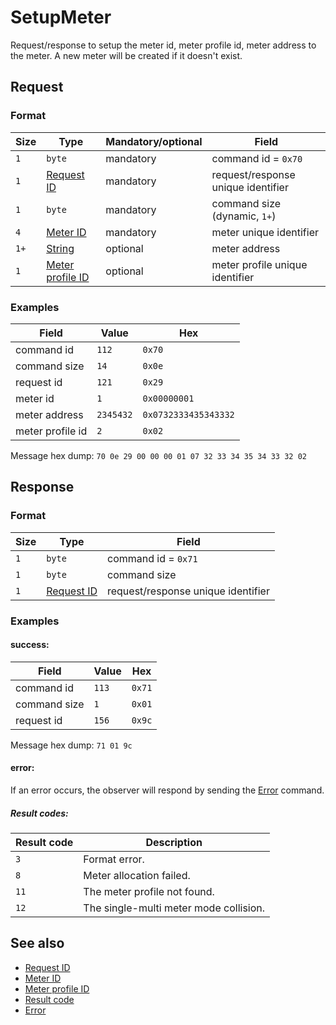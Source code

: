 # SetupMeter

Request/response to setup the meter id, meter profile id, meter address to the meter.
A new meter will be created if it doesn't exist.


## Request

### Format

| Size | Type                                             | Mandatory/optional | Field                              |
| ---- | ------------------------------------------------ | ------------------ | ---------------------------------- |
| `1`  | `byte`                                           | mandatory          | command id = `0x70`                |
| `1`  | [Request ID](../types.md#request-id)             | mandatory          | request/response unique identifier |
| `1`  | `byte`                                           | mandatory          | command size (dynamic, `1+`)       |
| `4`  | [Meter ID](../types.md#meter-id)                 | mandatory          | meter unique identifier            |
| `1+` | [String](../types.md#string)                     | optional           | meter address                      |
| `1`  | [Meter profile ID](../types.md#meter-profile-id) | optional           | meter profile unique identifier    |


### Examples

| Field            | Value     | Hex                  |
| ---------------- | --------- | -------------------- |
| command id       | `112`     | `0x70`               |
| command size     | `14`      | `0x0e`               |
| request id       | `121`     | `0x29`               |
| meter id         | `1`       | `0x00000001`         |
| meter address    | `2345432` | `0x0732333435343332` |
| meter profile id | `2`       | `0x02`               |

Message hex dump: `70 0e 29 00 00 00 01 07 32 33 34 35 34 33 32 02`


## Response

### Format

| Size | Type                                 | Field                              |
| ---- | ------------------------------------ | ---------------------------------- |
| `1`  | `byte`                               | command id = `0x71`                |
| `1`  | `byte`                               | command size                       |
| `1`  | [Request ID](../types.md#request-id) | request/response unique identifier |


### Examples

#### success:

| Field        | Value | Hex    |
| ------------ | ----- | ------ |
| command id   | `113` | `0x71` |
| command size | `1`   | `0x01` |
| request id   | `156` | `0x9c` |

Message hex dump: `71 01 9c`

#### error:

If an error occurs, the observer will respond by sending the [Error](./uplink/Error.md) command.

##### Result codes:

| Result code | Description                            |
| ----------- | -------------------------------------- |
| `3`         | Format error.                          |
| `8`         | Meter allocation failed.               |
| `11`        | The meter profile not found.           |
| `12`        | The single-multi meter mode collision. |


## See also

* [Request ID](../types.md#request-id)
* [Meter ID](../types.md#meter-id)
* [Meter profile ID](../types.md#meter-profile-id)
* [Result code](../types.md#result-code)
* [Error](./uplink/Error.md)
